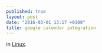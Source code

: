 ```yaml
---
published: true
layout: post
date: "2016-03-01 13:17 +0100"
title: google calendar integration
---
```


in [Linux](https://forums.bunsenlabs.org/viewtopic.php?id=1451).
